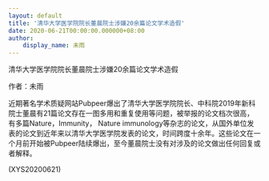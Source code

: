 ```yaml
---
layout: default
title: '清华大学医学院院长董晨院士涉嫌20余篇论文学术造假'
date: 2020-06-21T00:00:00.000000+08:00
author:
    display_name: 未雨
---
```


清华大学医学院院长董晨院士涉嫌20余篇论文学术造假

作者：未雨

近期著名学术质疑网站Pubpeer爆出了清华大学医学院院长、中科院2019年新科院士董晨有21篇论文存在一图多用和重复使用等问题，被举报的论文档次很高，有多篇Nature，Immunity， Nature immunology等杂志的论文，从国外单位发表的论文到近年来以清华大学医学院发表的论文，时间跨度十余年。这些论文在一个月前开始被Pubpeer陆续爆出，至今董晨院士没有对涉及的论文做出任何回复或者解释。

(XYS20200621)


